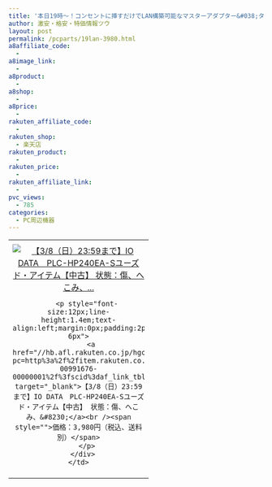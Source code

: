 ```yaml
---
title: '本日19時～！コンセントに挿すだけでLAN構築可能なマスターアダプター&#038;ターミナルアダプターセット ユーズド激安特価3,980円！'
author: 激安・格安・特価情報ツウ
layout: post
permalink: /pcparts/19lan-3980.html
a8affiliate_code:
  -
a8image_link:
  -
a8product:
  -
a8shop:
  -
a8price:
  -
rakuten_affiliate_code:
  -
rakuten_shop:
  - 楽天店
rakuten_product:
  -
rakuten_price:
  -
rakuten_affiliate_link:
  -
pvc_views:
  - 785
categories:
  - PC周辺機器
---
```

<table border="0" cellpadding="0" cellspacing="0">
  <tr>
    <td valign="top">
      <div style="border:1px none;margin:0px;padding:6px 0px;width:260px;text-align:center;float:left">
        <a href="//hb.afl.rakuten.co.jp/hgc/0a708d69.b8a87d02.0a708d6a.55a4c12c/?pc=http%3a%2f%2fitem.rakuten.co.jp%2fioplaza%2f3200-00991676-00000001%2f%3fscid%3daf_link_tbl&m=http%3a%2f%2fm.rakuten.co.jp%2fioplaza%2fi%2f10252437%2f" target="_blank"><img src="//hbb.afl.rakuten.co.jp/hgb/?pc=http%3a%2f%2fthumbnail.image.rakuten.co.jp%2f%400_mall%2fioplaza%2fcabinet%2fopen11%2f4957180104256.jpg%3f_ex%3d240x240&m=http%3a%2f%2fthumbnail.image.rakuten.co.jp%2f%400_mall%2fioplaza%2fcabinet%2fopen11%2f4957180104256.jpg" alt="【3/8（日）23:59まで】IO DATA　PLC-HP240EA-Sユーズド・アイテム【中古】 状態：傷、へこみ、..." border="0" style="margin:0px;padding:0px" /></a>

        <p style="font-size:12px;line-height:1.4em;text-align:left;margin:0px;padding:2px 6px">
          <a href="//hb.afl.rakuten.co.jp/hgc/0a708d69.b8a87d02.0a708d6a.55a4c12c/?pc=http%3a%2f%2fitem.rakuten.co.jp%2fioplaza%2f3200-00991676-00000001%2f%3fscid%3daf_link_tbl&m=http%3a%2f%2fm.rakuten.co.jp%2fioplaza%2fi%2f10252437%2f" target="_blank">【3/8（日）23:59まで】IO DATA　PLC-HP240EA-Sユーズド・アイテム【中古】 状態：傷、へこみ、&#8230;</a><br /><span style="">価格：3,980円（税込、送料別）</span>
        </p>
      </div>
    </td>
  </tr>
</table>